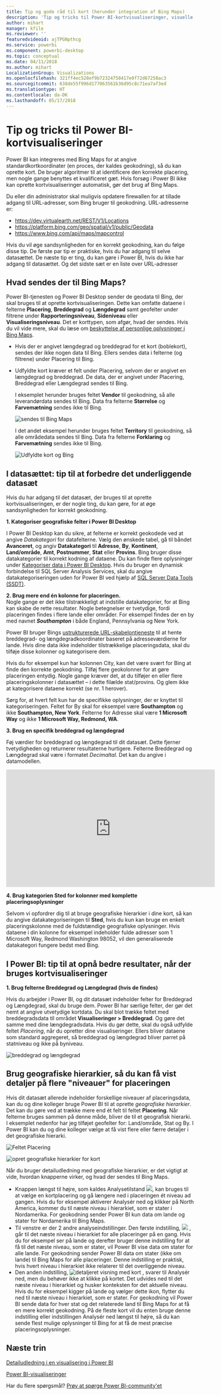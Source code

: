 ```yaml
---
title: Tip og gode råd til kort (herunder integration af Bing Maps)
description: 'Tip og tricks til Power BI-kortvisualiseringer, visuelle elementer, steder, længdegrad og breddegrad og hvordan de fungerer med Bing Maps. '
author: mihart
manager: kfile
ms.reviewer: ''
featuredvideoid: ajTPGNpthcg
ms.service: powerbi
ms.component: powerbi-desktop
ms.topic: conceptual
ms.date: 04/11/2018
ms.author: mihart
LocalizationGroup: Visualizations
ms.openlocfilehash: 321ff4ec528ef9b72324758417e0f72d67258ac3
ms.sourcegitcommit: 638de55f996d177063561b36d95c8c71ea7af3ed
ms.translationtype: HT
ms.contentlocale: da-DK
ms.lasthandoff: 05/17/2018
---
```

# <a name="tips-and-tricks-for-power-bi-map-visualizations"></a>Tip og tricks til Power BI-kortvisualiseringer
Power BI kan integreres med Bing Maps for at angive standardkortkoordinater (en proces, der kaldes geokodning), så du kan oprette kort. De bruger algoritmer til at identificere den korrekte placering, men nogle gange benyttes et kvalificeret gæt. Hvis forsøg i Power BI ikke kan oprette kortvisualiseringer automatisk, gør det brug af Bing Maps. 

Du eller din administrator skal muligvis opdatere firewallen for at tillade adgang til URL-adresser, som Bing bruger til geokodning.  URL-adresserne er:
* https://dev.virtualearth.net/REST/V1/Locations
* https://platform.bing.com/geo/spatial/v1/public/Geodata
* https://www.bing.com/api/maps/mapcontrol

Hvis du vil øge sandsynligheden for en korrekt geokodning, kan du følge disse tip. De første par tip er praktiske, hvis du har adgang til selve datasættet. De næste tip er ting, du kan gøre i Power BI, hvis du ikke har adgang til datasættet. Og det sidste sæt er en liste over URL-adresser

## <a name="what-is-sent-to-bing-maps"></a>Hvad sendes der til Bing Maps?
Power BI-tjenesten og Power BI Desktop sender de geodata til Bing, der skal bruges til at oprette kortvisualiseringen. Dette kan omfatte dataene i felterne **Placering**, **Breddegrad** og **Længdegrad** samt geofelter under filtrene under **Rapporteringsniveau**, **Sideniveau** eller **Visualiseringsniveau**. Det er korttypen, som afgør, hvad der sendes. Hvis du vil vide mere, skal du læse om [beskyttelse af personlige oplysninger i Bing Maps](https://go.microsoft.com/fwlink/?LinkID=248686).

* Hvis der er angivet længdegrad og breddegrad for et kort (boblekort), sendes der ikke nogen data til Bing. Ellers sendes data i felterne (og filtrene) under Placering til Bing.     
* Udfyldte kort kræver et felt under Placering, selvom der er angivet en længdegrad og breddegrad. De data, der er angivet under Placering, Breddegrad eller Længdegrad sendes til Bing.
  
    I eksemplet herunder bruges feltet **Vendor** til geokodning, så alle leverandørdata sendes til Bing. Data fra felterne **Størrelse** og **Farvemætning** sendes ikke til Bing.
  
    ![sendes til Bing Maps](media/power-bi-map-tips-and-tricks/power-bi-sent-to-bing-new.png)
  
    I det andet eksempel herunder bruges feltet **Territory** til geokodning, så alle områdedata sendes til Bing. Data fra felterne **Forklaring** og **Farvemætning** sendes ikke til Bing.
  
    ![Udfyldte kort og Bing](media/power-bi-map-tips-and-tricks/power-bi-filled-map.png)

## <a name="in-the-dataset-tips-to-improve-the-underlying-dataset"></a>I datasættet: tip til at forbedre det underliggende datasæt
Hvis du har adgang til det datasæt, der bruges til at oprette kortvisualiseringen, er der nogle ting, du kan gøre, for at øge sandsynligheden for korrekt geokodning.

**1. Kategoriser geografiske felter i Power BI Desktop**

I Power BI Desktop kan du sikre, at felterne er korrekt geokodede ved at angive *Datakategori* for datafelterne. Vælg den ønskede tabel, gå til båndet **Avanceret**, og angiv **Datakategori** til **Adresse**, **By**, **Kontinent**, **Land/område**, **Amt**, **Postnummer**, **Stat** eller **Provins**. Bing bruger disse datakategorier til korrekt kodning af dataene. Du kan finde flere oplysninger under [Kategoriser data i Power BI Desktop](desktop-data-categorization.md). Hvis du bruger en dynamisk forbindelse til SQL Server Analysis Services, skal du angive datakategoriseringen uden for Power BI ved hjælp af [SQL Server Data Tools (SSDT)](https://docs.microsoft.com/sql/ssdt/download-sql-server-data-tools-ssdt).

**2. Brug mere end én kolonne for placeringen.**    
 Nogle gange er det ikke tilstrækkeligt at indstille datakategorier, for at Bing kan skabe de rette resultater. Nogle betegnelser er tvetydige, fordi placeringen findes i flere lande eller områder. For eksempel findes der en by med navnet ***Southampton*** i både England, Pennsylvania og New York.

Power BI bruger Bings [ustrukturerede URL-skabelontjeneste](https://msdn.microsoft.com/library/ff701714.aspx) til at hente breddegrad- og længdegradkoordinater baseret på adresseværdierne for lande. Hvis dine data ikke indeholder tilstrækkelige placeringsdata, skal du tilføje disse kolonner og kategorisere dem.

 Hvis du for eksempel kun har kolonnen City, kan det være svært for Bing at finde den korrekte geokodning. Tilføj flere geokolonner for at gøre placeringen entydig.  Nogle gange kræver det, at du tilføjer en eller flere placeringskolonner i datasættet – i dette filælde stat/provins. Og glem ikke at kategorisere dataene korrekt (se nr. 1 herover).

Sørg for, at hvert felt kun har de specifikke oplysninger, der er knyttet til kategoriseringen.  Feltet for By skal for eksempel være **Southampton** og ikke **Southampton, New York**.  Felterne for Adresse skal være **1 Microsoft Way** og ikke **1 Microsoft Way, Redmond, WA**.

**3. Brug en specifik breddegrad og længdegrad**

Føj værdier for breddegrad og længdegrad til dit datasæt. Dette fjerner tvetydigheden og returnerer resultaterne hurtigere. Felterne Breddegrad og Længdegrad skal være i formatet *Decimaltal*. Det kan du angive i datamodellen.

<iframe width="560" height="315" src="https://www.youtube.com/embed/ajTPGNpthcg" frameborder="0" allowfullscreen></iframe>

**4. Brug kategorien Sted for kolonner med komplette placeringsoplysninger**

Selvom vi opfordrer dig til at bruge geografiske hierarkier i dine kort, så kan du angive datakategoriseringen til **Sted**, hvis du kun kan bruge en enkelt placeringskolonne med de fuldstændige geografiske oplysninger. Hvis dataene i din kolonne for eksempel indeholder fulde adresser som 1 Microsoft Way, Redmond Washington 98052, vil den generaliserede datakategori fungere bedst med Bing. 

## <a name="in-power-bi-tips-to-get-better-results-when-using-map-visualizations"></a>I Power BI: tip til at opnå bedre resultater, når der bruges kortvisualiseringer
**1. Brug felterne Breddegrad og Længdegrad (hvis de findes)**

Hvis du arbejder i Power BI, og dit datasæt indeholder felter for Breddegrad og Længdegrad, skal du bruge dem.  Power BI har særlige felter, der gør det nemt at angive utvetydige kortdata. Du skal blot trække feltet med breddegradsdata til området **Visualiseringer > Breddegrad**.  Og gøre det samme med dine længdegradsdata. Hvis du gør dette, skal du også udfylde feltet *Placering*, når du opretter dine visualiseringer. Ellers bliver dataene som standard aggregeret, så breddegrad og længdegrad bliver parret på statniveau og ikke på byniveau.

![breddegrad og længdegrad](media/power-bi-map-tips-and-tricks/pbi_latitude.png) 

## <a name="use-geo-hierarchies-so-you-can-drill-down-to-different-levels-of-location"></a>Brug geografiske hierarkier, så du kan få vist detaljer på flere "niveauer" for placeringen
Hvis dit datasæt allerede indeholder forskellige niveauer af placeringsdata, kan du og dine kolleger bruge Power BI til at oprette *geografiske hierarkier*. Det kan du gøre ved at trække mere end ét felt til feltet **Placering**. Når felterne bruges sammen på denne måde, bliver de til et geografisk hierarki. I eksemplet nedenfor har jeg tilføjet geofelter for: Land/område, Stat og By. I Power BI kan du og dine kolleger vælge at få vist flere eller færre detaljer i det geografiske hierarki.

  ![Feltet Placering](media/power-bi-map-tips-and-tricks/power-bi-hierarchy.png)

   ![opret geografiske hierarkier for kort](media/power-bi-map-tips-and-tricks/power-bi-geo.gif)

Når du bruger detailudledning med geografiske hierarkier, er det vigtigt at vide, hvordan knapperne virker, og hvad der sendes til Bing Maps. 

* Knappen længst til højre, som kaldes Analysetilstand ![](media/power-bi-map-tips-and-tricks/power-bi-drill-down.png), kan bruges til at vælge en kortplacering og gå længere ned i placeringen ét niveau ad gangen. Hvis du for eksempel aktiverer Analysér ned og klikker på North America, kommer du til næste niveau i hierarkiet, som er stater i Nordamerika. For geokodning sender Power BI kun data om lande og stater for Nordamerika til Bing Maps.  
* Til venstre er der 2 andre analyseindstillinger. Den første indstilling, ![](media/power-bi-map-tips-and-tricks/power-bi-drill-down2.png) , går til det næste niveau i hierarkiet for alle placeringer på en gang. Hvis du for eksempel ser på lande og derefter bruger denne indstilling for at få til det næste niveau, som er stater, vil Power BI vise data om stater for alle lande. For geokodning sender Power BI data om stater (ikke om lande) til Bing Maps for alle placeringer. Denne indstilling er praktisk, hvis hvert niveau i hierarkiet ikke relaterer til det overliggende niveau. 
* Den anden indstilling, ![detaljeret visning med kort](media/power-bi-map-tips-and-tricks/power-bi-drill-down3.png) , svarer til Analysér ned, men du behøver ikke at klikke på kortet.  Det udvides ned til det næste niveau i hierarkiet og husker konteksten for det aktuelle niveau. Hvis du for eksempel kigger på lande og vælger dette ikon, flytter du ned til næste niveau i hierarkiet, som er stater. For geokodning vil Power BI sende data for hver stat og det relaterede land til Bing Maps for at få en mere korrekt geokodning. På de fleste kort vil du enten bruge denne indstilling eller indstillingen Analysér ned længst til højre, så du kan sende flest mulige oplysninger til Bing for at få de mest præcise placeringsoplysninger. 

## <a name="next-steps"></a>Næste trin
[Detailudledning i en visualisering i Power BI](power-bi-visualization-drill-down.md)

[Power BI-visualiseringer](power-bi-report-visualizations.md)

Har du flere spørgsmål? [Prøv at spørge Power BI-community'et](http://community.powerbi.com/)

